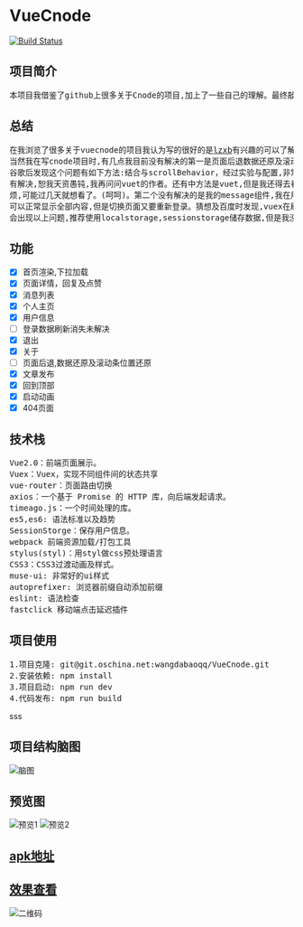 # VueCnode
[![Build Status](https://www.travis-ci.org/wangdabaoqq/VueCnode.svg?branch=master)](https://www.travis-ci.org/wangdabaoqq/VueCnode)

## 项目简介</h2>
<pre>
本项目我借鉴了github上很多关于Cnode的项目,加上了一些自己的理解。最终敲定了VueCnode,当然我只能说是搬运工,项目采用的是vue技术构建.
</pre>

## 总结
<pre>
在我浏览了很多关于vuecnode的项目我认为写的很好的是<a href="https://github.com/lzxb/vue-cnode">lzxb</a>有兴趣的可以了解下。
当然我在写cnode项目时,有几点我目前没有解决的第一是页面后退数据还原及滚动条位置还原,我百度及
谷歌后发现这个问题有如下方法:结合<keep-alive>与scrollBehavior，经过实验与配置,非常好的没
有解决,恕我天资愚钝,我再问问vuet的作者。还有中方法是vuet,但是我还得去看文档百度,略觉得麻
烦,可能过几天就想看了。(呵呵)。第二个没有解决的是我的message组件,我在用accesstoken登录后
可以正常显示全部内容,但是切换页面又要重新登录。猜想及百度时发现,vuex在刷新时会清空数据,所以
会出现以上问题,推荐使用localstorage,sessionstorage储存数据,但是我没有搞定。目前就是这样。
</pre>

## 功能
- [x] 首页渲染,下拉加载
- [x] 页面详情，回复及点赞
- [x] 消息列表
- [x] 个人主页
- [x] 用户信息
- [ ] 登录数据刷新消失未解决
- [x] 退出
- [x] 关于
- [ ] 页面后退,数据还原及滚动条位置还原 
- [x] 文章发布
- [x] 回到顶部
- [x] 启动动画
- [x] 404页面

## 技术栈
<pre>
Vue2.0：前端页面展示。
Vuex：Vuex，实现不同组件间的状态共享
vue-router：页面路由切换
axios：一个基于 Promise 的 HTTP 库，向后端发起请求。
timeago.js：一个时间处理的库。
es5,es6: 语法标准以及趋势
SessionStorge：保存用户信息。
webpack 前端资源加载/打包工具
stylus(styl)：用styl做css预处理语言
CSS3：CSS3过渡动画及样式。
muse-ui: 非常好的ui样式
autoprefixer: 浏览器前缀自动添加前缀
eslint: 语法检查
fastclick 移动端点击延迟插件
</pre>

## 项目使用
<pre>
1.项目克隆: git@git.oschina.net:wangdabaoqq/VueCnode.git
2.安装依赖: npm install
3.项目启动: npm run dev
4.代码发布: npm run build
</pre>
sss
## 项目结构脑图
![脑图](http://qiniu.shanch.cn/Vue-Cnode.png)

## 预览图
![预览1](http://qiniu.shanch.cn/cv.png)
![预览2](http://qiniu.shanch.cn/SD.png)

## [apk地址](http://ou2hsk5xb.bkt.clouddn.com/node.apk) 

## [效果查看](http://Cnode.tyty.me)
![二维码](http://qiniu.shanch.cn/F.png)

